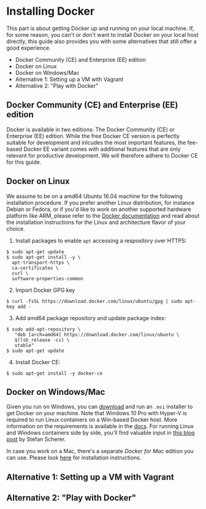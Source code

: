 # Installing Docker

This part is about getting Docker up and running on your local machine. If, for some reason, you can't or don't want to install Docker on your local host directly, this guide also provides you with some alternatives that still offer a good experience.  

 - Docker Community (CE) and Enterprise (EE) edition
 - Docker on Linux
 - Docker on Windows/Mac
 - Alternative 1: Setting up a VM with Vagrant
 - Alternative 2: "Play with Docker"


## Docker Community (CE) and Enterprise (EE) edition

Docker is available in two editions: The Docker Community (CE) or Enterprise (EE) edition. While the free Docker CE version is perfectly suitable for development and inlcudes the most important features, the fee-based Docker EE variant comes with additional features that are only relevant for productive development. We will therefore adhere to Docker CE for this guide.

## Docker on Linux

We assume to be on a amd64 Ubuntu 16.04 machine for the following installation procedure. If you prefer another Linux distribution, for instance Debian or Fedora, or if you'd like to work on another supported hardware platform like ARM, please refer to the [Docker documentation](https://docs.docker.com/engine/installation/linux/docker-ce) and read about the installation instructions for the Linux and architecture flavor of your choice.  

 1) Install packages to enable `apt` accessing a respository over HTTPS:

 ```
 $ sudo apt-get update
 $ sudo apt-get install -y \
   apt-transport-https \
   ca-certificates \
   curl \
   software-properties-common
 ```

 2) Import Docker GPG key

 ```
 $ curl -fsSL https://download.docker.com/linux/ubuntu/gpg | sudo apt-key add -
 ```

3) Add amd64 package repository and update package index:

```
$ sudo add-apt-repository \
   "deb [arch=amd64] https://download.docker.com/linux/ubuntu \
   $(lsb_release -cs) \
   stable"
$ sudo apt-get update   
```

4) Install Docker CE:

```
$ sudo apt-get install -y docker-ce
```

## Docker on Windows/Mac

Given you run on Windows, you can [download](https://docs.docker.com/docker-for-windows/install/) and run an `.msi` installer to get Docker on your machine. Note that Windows 10 Pro with Hyper-V is required to run Linux containers on a Win-based Docker host. More information on the requirements is available in the [docs](https://docs.docker.com/docker-for-windows/install/). For running Linux and Windows containers side by side, you'll find valuable input in [this blog post](https://stefanscherer.github.io/run-linux-and-windows-containers-on-windows-10/) by Stefan Scherer.  

In case you work on a Mac, there's a separate _Docker for Mac_ edition you can use. Please look [here](https://docs.docker.com/docker-for-mac/install/) for installation instructions. 

## Alternative 1: Setting up a VM with Vagrant

## Alternative 2: "Play with Docker"
